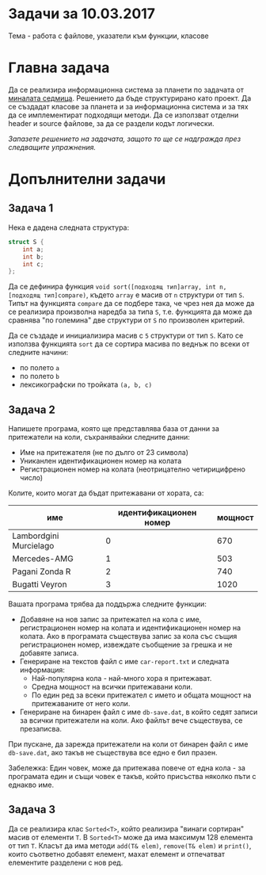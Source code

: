 # Задачи за 10.03.2017

Тема - работа с файлове, указатели към функции, класове

# Главна задача

Да се реализира информационна система за планети по задачата от [миналата седмица](../../week02/practicum/README.md).
Решението да бъде структурирано като проект.
Да се създадат класове за планета и за информационна система и за тях да се имплементират подходящи методи.
Да се използват отделни header и source файлове, за да се раздели кодът логически.

*Запазете решението на задачата, защото то ще се надгражда през следващите упражнения.*


# Допълнителни задачи

## Задача 1

Нека е дадена следната структура:

```cpp
struct S {
    int a;
    int b;
    int c;
};
```

Да се дефинира функция `void sort([подходящ тип]array, int n, [подходящ тип]compare)`, където `array` е масив от `n` структури от тип `S`.
Типът на функцията `compare` да се подбере така, че чрез нея да може да се реализира произволна наредба за типа `S`, т.е. функцията
да може да сравнява "по големина" две структури от `S` по произволен критерий.

Да се създаде и инициализира масив с `5` структури от тип `S`. Като се използва функцията `sort` да се сортира масива по веднъж по всеки от следните начини:
- по полето `a`
- по полето `b`
- лексикографски по тройката `(a, b, c)`


## Задача 2

Напишете програма, която ще представлява база от данни за притежатели на коли, съхранявайки следните данни:
- Име на притежателя (не по дълго от 23 символа)
- Униканлен идентификационен номер на колата
- Регистрационен номер на колата (неотрицателно четирицифрено число)

Колите, които могат да бъдат притежавани от хората, са:

име                         | идентификационен номер    | мощност
----------------------------|---------------------------|---------
Lambordgini Murcielago      | 0                         | 670
Mercedes-AMG                | 1                         | 503
Pagani Zonda R              | 2                         | 740
Bugatti Veyron              | 3                         | 1020

Вашата програма трябва да поддържа следните функции:

- Добавяне на нов запис за притежател на кола с име, регистрационен номер на колата и идентификационен номер на колата. Ако в програмата съществува запис за кола със същия регистрационен номер, извеждате съобщение за грешка и не добавяте записа.
- Генериране на текстов файл с име `car-report.txt` и следната информация:
    - Най-популярна кола - най-много хора я притежават.
    - Средна мощност на всички притежавани коли.
    - По един ред за всеки притежател с името и общата мощност на притежаваните от него коли.
- Генериране на бинарен файл с име `db-save.dat`, в който седят записи за всички притежатели на коли. Ако файлът вече съществува, се презаписва.

При пускане, да зарежда притежатели на коли от бинарен файл с име `db-save.dat`, ако такъв не съществува все едно е бил празен.

Забележкa: Един човек, може да притежава повече от една кола - за програмата един и същи човек е такъв, който присъства няколко пъти с еднакво име.


## Задача 3

Да се реализира клас `Sorted<T>`, който реализира "винаги сортиран" масив от елементи `T`.
В `Sorted<T>` може да има максимум 128 елемента от тип `T`.
Класът да има методи `add(T& elem)`, `remove(T& elem)` и `print()`, които съответно добавят елемент, махат елемент и отпечатват елементите разделени с нов ред.

